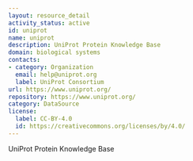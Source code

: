 ```yaml
---
layout: resource_detail
activity_status: active
id: uniprot
name: uniprot
description: UniProt Protein Knowledge Base
domain: biological systems
contacts:
- category: Organization
  email: help@uniprot.org
  label: UniProt Consortium
url: https://www.uniprot.org/
repository: https://www.uniprot.org/
category: DataSource
license:
  label: CC-BY-4.0
  id: https://creativecommons.org/licenses/by/4.0/
---
```


UniProt Protein Knowledge Base
